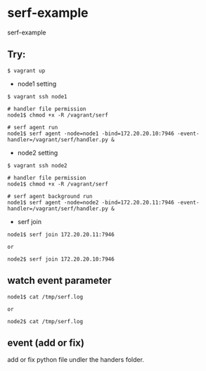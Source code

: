 # serf-example
serf-example

## Try:
```
$ vagrant up
```

* node1 setting

```
$ vagrant ssh node1

# handler file permission
node1$ chmod +x -R /vagrant/serf

# serf agent run
node1$ serf agent -node=node1 -bind=172.20.20.10:7946 -event-handler=/vagrant/serf/handler.py &
```

* node2 setting

```
$ vagrant ssh node2

# handler file permission
node1$ chmod +x -R /vagrant/serf

# serf agent background run
node1$ serf agent -node=node2 -bind=172.20.20.11:7946 -event-handler=/vagrant/serf/handler.py &
```

* serf join

```
node1$ serf join 172.20.20.11:7946

or

node2$ serf join 172.20.20.10:7946
```

## watch event parameter

```
node1$ cat /tmp/serf.log

or

node2$ cat /tmp/serf.log
```

## event (add or fix)
add or fix python file undler the handers folder.

